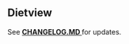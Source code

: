 ## Dietview

See <a href="https://github.com/isotopeee/dietview/blob/master/CHANGELOG.md"><strong> CHANGELOG.MD </strong></a> for updates.
